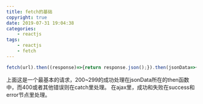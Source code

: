 ```yaml
---
title: fetch的基础
copyright: true
date: 2019-07-31 19:04:38
categories:
    - reactjs
tags:
    - reactjs
    - fetch
---
```


```js
fetch(url).then((response)=>{return response.json();}).then(jsonData=>{console.log(jsonData);}).catch(()=>{console.log("出错");});
```
上面这是一个最基本的请求，200~299的成功处理在jsonData所在的then函数中，而400或者其他错误则在catch里处理。
在ajax里，成功和失败在success和error节点里处理。